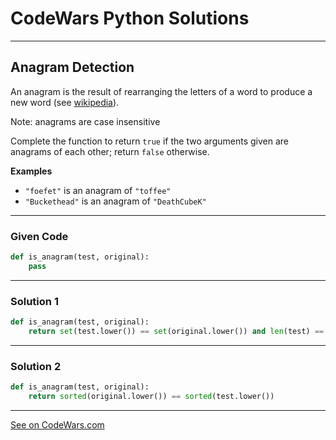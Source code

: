 # CodeWars Python Solutions

---

## Anagram Detection

An anagram is the result of rearranging the letters of a word to produce a new word (see [wikipedia](https://en.wikipedia.org/wiki/Anagram)).

Note: anagrams are case insensitive

Complete the function to return `true` if the two arguments given are anagrams of each other; return `false` otherwise.


**Examples**


- `"foefet"` is an anagram of `"toffee"`
- `"Buckethead"` is an anagram of `"DeathCubeK"`


---

### Given Code


```python
def is_anagram(test, original):
    pass
```

---

### Solution 1


```python
def is_anagram(test, original):
    return set(test.lower()) == set(original.lower()) and len(test) == len(original)
```

---

### Solution 2


```python
def is_anagram(test, original):
    return sorted(original.lower()) == sorted(test.lower())
```



---


[See on CodeWars.com](https://www.codewars.com/kata/529eef7a9194e0cbc1000255)
